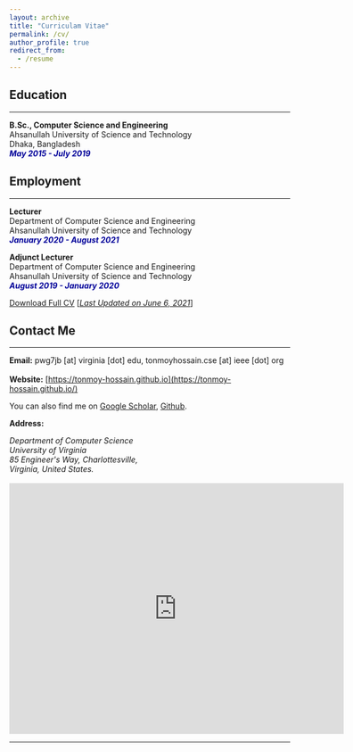 ```yaml
---
layout: archive
title: "Curriculam Vitae"
permalink: /cv/
author_profile: true
redirect_from:
  - /resume
---
```


## Education 
-------------
<b>B.Sc., Computer Science and Engineering</b><br />
Ahsanullah University of Science and Technology<br />
Dhaka, Bangladesh<br />
<i style='color:#000099;'>**May 2015 - July 2019**</i>

## Employment 
-------------
<b>Lecturer</b><br />
Department of Computer Science and Engineering <br/>
Ahsanullah University of Science and Technology<br />
<i style='color:#000099;'>**January 2020 - August 2021**</i><br/>

<b>Adjunct Lecturer</b><br />
Department of Computer Science and Engineering <br/>
Ahsanullah University of Science and Technology<br />
<i style='color:#000099;'>**August 2019 - January 2020**</i>

[Download Full CV](https://tonmoy-hossain.github.io/files/TonmoyHossainCV.pdf) [<ins>*Last Updated on June 6, 2021*</ins>]

## Contact Me
-------------

**Email:** pwg7jb [at] virginia [dot] edu, tonmoyhossain.cse [at] ieee [dot] org<br /> 
 <br /> 
**Website:** [https://tonmoy-hossain.github.io](https://tonmoy-hossain.github.io/) <br />

You can also find me on [Google Scholar](https://scholar.google.com/citations?hl=en&user=LxGVl2wAAAAJ), [Github](https://github.com/tonmoy-hossain).


**Address:**
<address>
Department of Computer Science <br /> 
University of Virginia <br /> 
85 Engineer's Way, Charlottesville, <br />
Virginia, United States. <br /> 
</address> 
<br /> 
<iframe src="https://www.google.com/maps/place/Rice+Hall/@38.0316188,-78.5130346,17z/data=!3m1!4b1!4m5!3m4!1s0x89b387de913a5b07:0xb964f7ee988d1b26!8m2!3d38.031558!4d-78.5108932" width="600" height="450" frameborder="0" style="border:0;" allowfullscreen="" aria-hidden="false" tabindex="0"></iframe>

__________________________________________________________